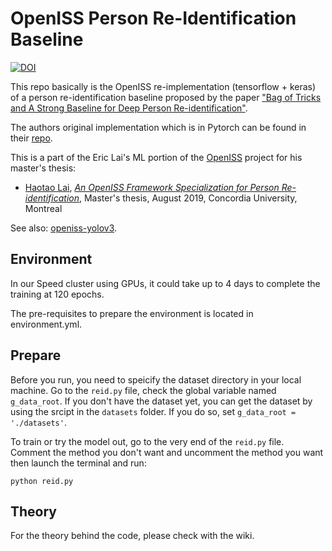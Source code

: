 # OpenISS Person Re-Identification Baseline
[![DOI](https://zenodo.org/badge/doi/10.5281/zenodo.5042265.svg)](https://doi.org/10.5281/zenodo.5042265)

This repo basically is the OpenISS re-implementation (tensorflow + keras) of a person
re-identification baseline proposed by the paper
["Bag of Tricks and A Strong Baseline for Deep Person Re-identification"](https://arxiv.org/abs/1903.07071).

The authors original implementation which is in Pytorch can be found in their
[repo](https://github.com/michuanhaohao/reid-strong-baseline).

This is a part of the Eric Lai's ML portion of the [OpenISS](https://github.com/OpenISS/OpenISS) project for his
master's thesis:

* [Haotao Lai](https://github.com/laihaotao), [*An OpenISS Framework Specialization for Person Re-identification*](https://spectrum.library.concordia.ca/985788/), Master's thesis, August 2019, Concordia University, Montreal

See also: [openiss-yolov3](https://github.com/OpenISS/openiss-yolov3).

## Environment

In our Speed cluster using GPUs, it could take up to 4 days to complete the training at 120 epochs.

The pre-requisites to prepare the environment is located in environment.yml.

## Prepare 



Before you run, you need to speicify the dataset directory in your local machine. Go to the `reid.py` file,
check the global variable named `g_data_root`. If you don't have the dataset yet, you can get the dataset by
using the srcipt in the `datasets` folder. If you do so, set `g_data_root = './datasets'`.

To train or try the model out, go to the very end of the `reid.py` file. Comment the method you don't want
and uncomment the method you want then launch the terminal and run:

```
python reid.py
```

## Theory

For the theory behind the code, please check with the wiki.
